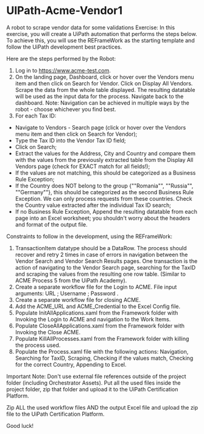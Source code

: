# UIPath-Acme-Vendor1
A robot to scrape vendor data for some validations
Exercise:
In this exercise, you will create a UiPath automation that performs the steps below.
To achieve this, you will use the REFrameWork as the starting template and follow the UiPath development best practices.

Here are the steps performed by the Robot:
1. Log in to https://www.acme-test.com.
2. On the landing page, Dashboard, click or hover over the Vendors menu item and then click on Search for Vendor. Click on Display All Vendors. Scrape the data from the whole table displayed. The resulting datatable will be used as the input data for the process. Navigate back to the dashboard.
Note: Navigation can be achieved in multiple ways by the robot - choose whichever you find best.
3. For each Tax ID:
- Navigate to Vendors - Search page (click or hover over the Vendors menu item and then click on Search for Vendor);
- Type the Tax ID into the Vendor Tax ID field;
- Click on Search;
- Extract the values for the Address, City and Country and compare them with the values from the previously extracted table from the Display All Vendors page (check for EXACT match for all fields!);
- If the values are not matching, this should be categorized as a Business Rule Exception;
- If the Country does NOT belong to the group {""Romania"", ""Russia"", ""Germany""}, this should be categorized as the second Business Rule Exception. We can only process requests from these countries. Check the Country value extracted after the individual Tax ID search;
- If no Business Rule Exception, Append the resulting datatable from each page into an Excel worksheet; you shouldn't worry about the headers and format of the output file.

Constraints to follow in the development, using the REFrameWork:
1. TransactionItem datatype should be a DataRow. The process should recover and retry 2 times in case of errors in navigation between the Vendor Search and Vendor Search Results pages. One transaction is the action of navigating to the Vendor Search page, searching for the TaxID and scraping the values from the resulting one row table. (Similar to ACME Process 5 from the UiPath Academy). 
2. Create a separate workflow file for the Login to ACME. File input arguments: URL ; Username ; Password .
3. Create a separate workflow file for closing ACME. 
4. Add the ACME_URL and ACME_Credential to the Excel Config file.
5. Populate InitAllApplications.xaml from the Framework folder with Invoking the Login to ACME and navigation to the Work Items.
6. Populate CloseAllApplications.xaml from the Framework folder with Invoking the Close ACME.
7. Populate KillAllProcesses.xaml from the Framework folder with killing the process used.
8. Populate the Process.xaml file with the following actions: Navigation, Searching for TaxID, Scraping, Checking if the values match, Checking for the correct Country, Appending to Excel.

Important Note: Don't use external file references outside of the project folder (including Orchestrator Assets). Put all the used files inside the project folder, zip that folder and upload it to the UiPath Certification Platform.

Zip ALL the used workflow files AND the output Excel file and upload the zip file to the UiPath Certification Platform.

Good luck!

